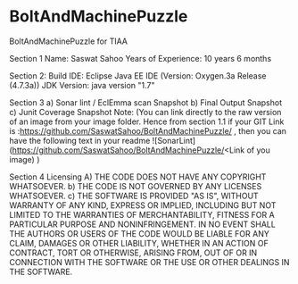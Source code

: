 # BoltAndMachinePuzzle
BoltAndMachinePuzzle for TIAA

Section 1
	Name: Saswat Sahoo
	Years of Experience: 10 years 6 months

Section 2: 
	Build IDE: Eclipse Java EE IDE (Version: Oxygen.3a Release (4.7.3a))
	JDK Version: java version "1.7"

Section 3 
a)	Sonar lint / EclEmma scan Snapshot 
b)	Final Output Snapshot 
c)	Junit Coverage Snapshot
Note: (You can link directly to the raw version of an image from your image folder. Hence from section 1.1 if your GIT Link is :https://github.com/SaswatSahoo/BoltAndMachinePuzzle/ , then you can have the following text in your readme ![SonarLint] (https://github.com/SaswatSahoo/BoltAndMachinePuzzle/<Link of you image) )

Section 4 
Licensing 
A)	THE CODE DOES NOT HAVE ANY COPYRIGHT WHATSOEVER. 
b)	THE CODE IS NOT GOVERNED BY ANY LICENSES WHATSOEVER. 
c)	THE SOFTWARE IS PROVIDED "AS IS", WITHOUT WARRANTY OF ANY KIND, EXPRESS OR IMPLIED, INCLUDING BUT NOT LIMITED TO THE WARRANTIES OF MERCHANTABILITY, FITNESS FOR A PARTICULAR PURPOSE AND NONINFRINGEMENT. IN NO EVENT SHALL THE AUTHORS OR USERS OF THE CODE WOULD BE LIABLE FOR ANY CLAIM, DAMAGES OR OTHER LIABILITY, WHETHER IN AN ACTION OF CONTRACT, TORT OR OTHERWISE, ARISING FROM, OUT OF OR IN CONNECTION WITH THE SOFTWARE OR THE USE OR OTHER DEALINGS IN THE SOFTWARE.

